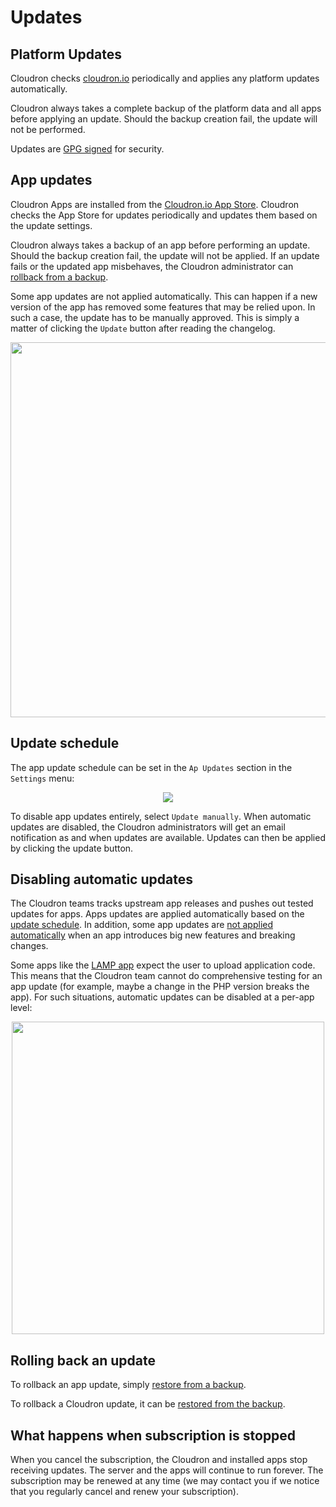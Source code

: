 # Updates

## Platform Updates

Cloudron checks [cloudron.io](https://cloudron.io) periodically and applies any platform updates
automatically.

Cloudron always takes a complete backup of the platform data and all apps before applying
an update. Should the backup creation fail, the update will not be performed.

Updates are [GPG signed](/documentation/security/#updates) for security.

## App updates

Cloudron Apps are installed from the [Cloudron.io App Store](/appstore.html). Cloudron checks the App Store
for updates periodically and updates them based on the update settings.

Cloudron always takes a backup of an app before performing an update. Should the backup creation fail,
the update will not be applied. If an update fails or the updated app misbehaves, the
Cloudron administrator can [rollback from a backup](/documentation/backups/#restoring-an-app-from-existing-backup).

Some app updates are not applied automatically. This can happen if a new version of the app has removed
some features that may be relied upon. In such a case, the update has to be manually approved. This is simply
a matter of clicking the `Update` button after reading the changelog.

<center>
<img src="/documentation/img/app_update.png" class="shadow" width="600px">
</center>

## Update schedule

The app update schedule can be set in the `Ap Updates` section in the `Settings` menu:

<center>
<img src="/documentation/img/app-update-interval.png" class="shadow">
</center>

To disable app updates entirely, select `Update manually`. When automatic updates are disabled, the Cloudron
administrators will get an email notification as and when updates are available. Updates can then be
applied by clicking the update button.

## Disabling automatic updates

The Cloudron teams tracks upstream app releases and pushes out tested updates for apps.
Apps updates are applied automatically based on the [update schedule](#changing-the-app-update-interval).
In addition, some app updates are [not applied automatically](#how-app-updates-work) when an app introduces
big new features and breaking changes.

Some apps like the [LAMP app](/store/lamp.cloudronapp.html) expect the user to upload application
code. This means that the Cloudron team cannot do comprehensive testing for an app update (for example,
maybe a change in the PHP version breaks the app). For such situations, automatic updates can be disabled
at a per-app level:

<center>
<img src="/documentation/img/app-disable-automatic-updates.png" class="shadow" width="500px">
</center>

## Rolling back an update

To rollback an app update, simply [restore from a backup](/documentation/backups/#restoring-an-app).

To rollback a Cloudron update, it can be [restored from the backup](/documentation/backups/#restoring-cloudron).

## What happens when subscription is stopped

When you cancel the subscription, the Cloudron and installed apps stop receiving updates.
The server and the apps will continue to run forever. The subscription may be renewed at
any time (we may contact you if we notice that you regularly cancel and renew your subscription).

